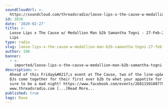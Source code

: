```yaml
---
soundCloudUrl: >-
  https://soundcloud.com/threadsradio/loose-lips-x-the-cause-w-medallion-man-b2b-samantha-togni-27-feb-20
id: 3836
date: '2020-02-27'
title: >-
  Loose Lips x The Cause w/ Medallion Man b2b Samantha Togni - 27-Feb-20 - Loose
  Lips
type: radio
slug: loose-lips-x-the-cause-w-medallion-man-b2b-samantha-togni-27-feb-20
author: 100
banner:
  - >-
    imported/loose-lips-x-the-cause-w-medallion-man-b2b-samantha-togni-27-feb-20/image3836.jpeg
description: >-
  Ahead of this Friday&#8217;s event at The Cause, two of the line-up&#8217;s
  DJs come together for their first ever b2b to whet your appetite for what is
  sure to be a mad night! https://www.facebook.com/events/2681150108779501
  www.threadsradio.com [...]Read More...
published: true
tags: Rave
---
```

